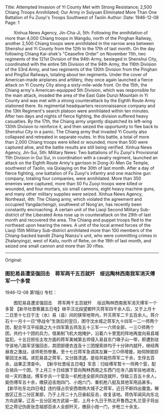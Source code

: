 Title: Attempted Invasion of Yi County Met with Strong Resistance; 2,500 Chiang Troops Annihilated; Our Army in Suiyuan Eliminated More Than One Battalion of Fu Zuoyi's Troops Southwest of Taolin
Author:
Date: 1946-12-08
Page: 1

　　Xinhua News Agency, Jin-Cha-Ji, 5th: Following the annihilation of more than 4,000 Chiang troops in Wangdu, north of the Pinghan Railway, another 2,500 Chiang troops were annihilated in the narrow area between Shenshui and Yi County from the 12th to the 17th of last month. On the day following Chiang Kai-shek's "Ceasefire Order" on November 11th, two regiments of the 121st Division of the 94th Army, besieged in Shenshui City, coordinated with the entire 5th Division of the 94th Army, the 116th Division of the 53rd Army, and two regiments of the 130th Division from the Pinghan and PingSui Railways, totaling about ten regiments. Under the cover of American-made airplanes and artillery, they once again launched a fierce attack on Yi County City along a sixty-mile-wide front. On the 15th, the Chiang army's American-equipped 5th Division, which was responsible for the main attack, invaded the area of the East Gate Dunzi Mountain in Yi County and was met with a strong counterattack by the Eighth Route Army stationed there. Its regimental headquarters reconnaissance company and the 13th Regiment's search platoon were annihilated within ten minutes. After two days and nights of fierce fighting, the division suffered heavy casualties. By the 17th, the Chiang army urgently dispatched its left-wing 130th Division to reinforce it, and then seized the opportunity to flee back to Shenshui City in a panic. The Chiang army that invaded Yi County also collapsed and retreated in separate routes. In this battle, a total of more than 2,000 Chiang troops were killed or wounded, more than 500 were captured alive, and the battle results are still being verified.
    Xinhua News Agency, Jin-Sui, 5th: Military News: Two battalions of Fu Zuoyi's Provisional 11th Division in Gui Sui, in coordination with a cavalry regiment, launched an attack on the Eighth Route Army's garrison in Dong-Xi-Men Ge Temple, southwest of Taolin, via Qixiaying on the 30th of last month. After a day of fierce fighting, one battalion of Fu Zuoyi's infantry and one machine gun company, totaling four companies, were annihilated. More than 350 enemies were captured, more than 50 Fu Zuoyi troops were killed or wounded, and four mortars, six small cannons, eight heavy machine guns, and many other military supplies were seized.
    Xinhua News Agency, Northeast, 4th: The Chiang army, which violated the agreement and occupied Yangdachengzi, southwest of Nong'an, has recently been constantly encroaching. A certain unit of the Liaoji Second Military Sub-district of the Liberated Area rose up in counterattack on the 29th of last month and recovered the area. The Chiang and puppet troops fled to the northeast upon hearing the news. A unit of the local armed forces of the Liaoji 15th Military Sub-district annihilated more than 100 members of the Chiang-backed bandit Zhang Nianzu's unit, who were committing crimes in Zhalanyingzi, west of Kailu, north of Rehe, on the 19th of last month, and seized one small cannon and more than 30 rifles.



<hr /> 

Original: 


### 图犯易县遭坚强回击　蒋军两千五百就歼　绥远陶林西南我军消灭傅军一个多营

1946-12-08
第1版()
专栏：

　　图犯易县遭坚强回击
  　蒋军两千五百就歼
  　绥远陶林西南我军消灭傅军一个多营
    【新华社晋察冀五日电】继平汉北段望都歼灭蒋军四千余人后，又于上月十二日至十七日于沈（水）易（县）间的狭窄地带内，歼灭蒋军二千五百余人。蒋介石十一月十一日“停战令”生效后的翌日，困守沈水城之蒋军九十四军一二一师两个团，配合平汉平绥路之九十四军第五师及五十三军一一六师全部，一三○师两个团，共约十个团的兵力，借美制飞机大炮掩护，沿着六十里宽的阵地再度向易县城猛犯。十五日担任主攻方面的蒋军美械第五师侵入易县东门墩子山一带，即遭到驻守该地八路军坚强回击，其团部便衣连及十三团搜索排均于十分钟内就歼，继经两昼夜之激战，该师死伤惨重。至十七日蒋军急调其左翼一三○师增援，始伺隙狼狈窜回沈水城。进犯易县之蒋军，又分路溃退。是役共毙伤蒋军二千余，生俘五百余，战果正清查中。
    【新华社晋绥五日电】军息：归绥傅军暂十一师两个营，配合骑兵一个团，于上月三十日经旗下营向陶林西南之东西门圪寺八路军驻地进攻，经一天的激战，傅军步兵一个营及一机枪连全部共四连就歼，俘敌三百五十余人，毙伤傅军五十余，缴获迫击炮四门、小炮六门、重机枪八挺及其他军用品甚多。
    【新华社东北四日电】违约侵占农安西南杨大城子之蒋军，近日不断四出蚕食。解放区辽吉二分区某部，乃于上月二十九日奋起反击，收复该地。蒋伪军闻风向东北方向逃窜。辽吉一五分区地方武装一部，上月十九日于热北开鲁西之札兰营子将出犯之蒋记伪匪张念祖部百余人全部歼灭，缴获小炮一门，步枪三十余支。
